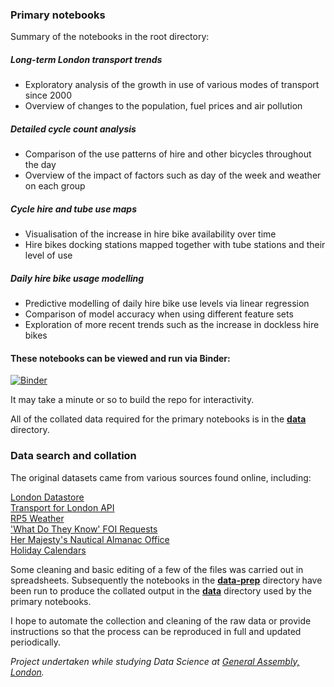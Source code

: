 ### Primary notebooks

Summary of the notebooks in the root directory:

##### Long-term London transport trends
- Exploratory analysis of the growth in use of various modes of transport since 2000
- Overview of changes to the population, fuel prices and air pollution

##### Detailed cycle count analysis
- Comparison of the use patterns of hire and other bicycles throughout the day
- Overview of the impact of factors such as day of the week and weather on each group

##### Cycle hire and tube use maps
- Visualisation of the increase in hire bike availability over time
- Hire bikes docking stations mapped together with tube stations and their level of use

##### Daily hire bike usage modelling
- Predictive modelling of daily hire bike use levels via linear regression
- Comparison of model accuracy when using different feature sets
- Exploration of more recent trends such as the increase in dockless hire bikes

#### These notebooks can be viewed and run via Binder:

[![Binder](https://mybinder.org/badge_logo.svg)](https://mybinder.org/v2/gh/ptcane/boris-bikes/master)

It may take a minute or so to build the repo for interactivity.

All of the collated data required for the primary notebooks is in the **[data](https://github.com/intp8/boris-bikes/tree/master/data)** directory. 

### Data search and collation

The original datasets came from various sources found online, including:

[London Datastore](https://data.london.gov.uk/)  
[Transport for London API](https://api.tfl.gov.uk/)  
[RP5 Weather](https://rp5.ru/)  
['What Do They Know' FOI Requests](https://www.whatdotheyknow.com/)  
[Her Majesty's Nautical Almanac Office](http://astro.ukho.gov.uk/)  
[Holiday Calendars](https://www.feiertagskalender.ch/)

Some cleaning and basic editing of a few of the files was carried out in spreadsheets. Subsequently the notebooks in the **[data-prep](https://github.com/intp8/boris-bikes/tree/master/data-prep)** directory have been run to produce the collated output in the **[data](https://github.com/intp8/boris-bikes/tree/master/data)** directory used by the primary notebooks.

I hope to automate the collection and cleaning of the raw data or provide instructions so that the process can be reproduced in full and updated periodically.

*Project undertaken while studying Data Science at [General Assembly, London](https://generalassemb.ly/locations/london).*
